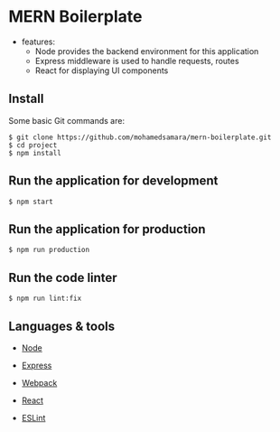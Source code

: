 # MERN Boilerplate

* features:   
  * Node provides the backend environment for this application
  * Express middleware is used to handle requests, routes
  * React for displaying UI components
        
## Install

Some basic Git commands are:

```
$ git clone https://github.com/mohamedsamara/mern-boilerplate.git
$ cd project
$ npm install

```

## Run the application for development

```
$ npm start

```

## Run the application for production

```
$ npm run production

```

## Run the code linter

```
$ npm run lint:fix

```

## Languages & tools

- [Node](https://nodejs.org/en/)

- [Express](https://expressjs.com/)

- [Webpack](https://webpack.js.org/)

- [React](https://reactjs.org/)

- [ESLint](https://eslint.org/)
